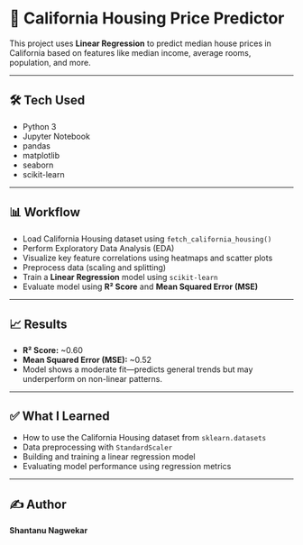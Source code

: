 # 🏡 California Housing Price Predictor

This project uses **Linear Regression** to predict median house prices in California based on features like median income, average rooms, population, and more.

---

## 🛠️ Tech Used

- Python 3  
- Jupyter Notebook  
- pandas  
- matplotlib  
- seaborn  
- scikit-learn

---

## 📊 Workflow

- Load California Housing dataset using `fetch_california_housing()`  
- Perform Exploratory Data Analysis (EDA)  
- Visualize key feature correlations using heatmaps and scatter plots  
- Preprocess data (scaling and splitting)  
- Train a **Linear Regression** model using `scikit-learn`  
- Evaluate model using **R² Score** and **Mean Squared Error (MSE)**  

---

## 📈 Results

- **R² Score:** ~0.60  
- **Mean Squared Error (MSE):** ~0.52  
- Model shows a moderate fit—predicts general trends but may underperform on non-linear patterns.

---

## ✅ What I Learned

- How to use the California Housing dataset from `sklearn.datasets`  
- Data preprocessing with `StandardScaler`  
- Building and training a linear regression model  
- Evaluating model performance using regression metrics  

---

## ✍️ Author

**Shantanu Nagwekar**

